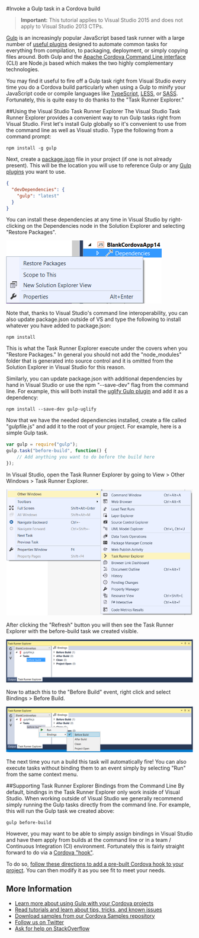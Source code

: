 <properties pageTitle="Invoke a Gulp task in a Cordova build"
  description="Invoke a Gulp task in a Cordova build"
  services=""
  documentationCenter=""
  authors="bursteg" />

#<a name="invoke"></a>Invoke a Gulp task in a Cordova build
> **Important:** This tutorial applies to Visual Studio 2015 and does not apply to Visual Studio 2013 CTPs.

[Gulp](http://go.microsoft.com/fwlink/?LinkID=533803) is an increasingly popular JavaScript based task runner with a large number of [useful plugins](http://go.microsoft.com/fwlink/?LinkID=533790) designed to automate common tasks for everything from compilation, to packaging, deployment, or simply copying files around. Both Gulp and the [Apache Cordova Command Line interface](http://go.microsoft.com/fwlink/?LinkID=533773) (CLI) are Node.js based which makes the two highly complementary technologies.

You may find it useful to fire off a Gulp task right from Visual Studio every time you do a Cordova build particularly when using a Gulp to minify your JavaScript code or compile languages like [TypeScript](http://go.microsoft.com/fwlink/?LinkID=533748), [LESS](http://go.microsoft.com/fwlink/?LinkID=533791), or [SASS](http://go.microsoft.com/fwlink/?LinkID=533792). Fortunately, this is quite easy to do thanks to the "Task Runner Explorer."

##Using the Visual Studio Task Runner Explorer
The Visual Studio Task Runner Explorer provides a convenient way to run Gulp tasks right from Visual Studio. First let's install Gulp globally so it's convenient to use from the command line as well as Visual studio. Type the following from a command prompt:

```
npm install -g gulp
```

Next, create a [package.json](http://go.microsoft.com/fwlink/?LinkID=533781) file in your project (if one is not already present). This will be the location you will use to reference Gulp or any [Gulp plugins](http://go.microsoft.com/fwlink/?LinkID=533790) you want to use.

```json
{
  "devDependencies": {
	"gulp": "latest"
  }
}
```

You can install these dependencies at any time in Visual Studio by right-clicking on the Dependencies node in the Solution Explorer and selecting "Restore Packages".

![Restore Packages](media/gulp-task-runner-explorer/gulp-4.png)

Note that, thanks to Visual Studio's command line interoperability, you can also update package.json outside of VS and type the following to install whatever you have added to package.json:

```
npm install
```

This is what the Task Runner Explorer execute under the covers when you "Restore Packages." In general you should not add the "node_modules" folder that is generated into source control and it is omitted from the Solution Explorer in Visual Studio for this reason.

Similarly, you can update package.json with additional dependencies by hand in Visual Studio or use the npm "--save-dev" flag from the command line. For example, this will both install the [uglify Gulp plugin](http://go.microsoft.com/fwlink/?LinkID=533793) and add it as a dependency:

```
npm install --save-dev gulp-uglify
```

Now that we have the needed dependiencies installed, create a file called "gulpfile.js" and add it to the root of your project. For example, here is a simple Gulp task.

```javascript
var gulp = require("gulp");
gulp.task("before-build", function() {
	// Add anything you want to do before the build here
});
```

In Visual Studio, open the Task Runner Explorer by going to View \> Other Windows \> Task Runner Explorer.

![View Menu](media/gulp-task-runner-explorer/gulp-1.png)

After clicking the "Refresh" button you will then see the Task Runner Explorer with the before-build task we created visible.

![Before Build Task](media/gulp-task-runner-explorer/gulp-2.png)

Now to attach this to the "Before Build" event, right click and select Bindings \> Before Build.

![Before Build Task Binding](media/gulp-task-runner-explorer/gulp-3.png)

The next time you run a build this task will automatically fire! You can also execute tasks without binding them to an event simply by selecting "Run" from the same context menu.

##Supporting Task Runner Explorer Bindings from the Command Line
By default, bindings in the Task Runner Explorer only work inside of Visual Studio. When working outside of Visual Studio we generally recommend simply running the Gulp tasks directly from the command line. For example, this will run the Gulp task we created above:

```
gulp before-build
```

However, you may want to be able to simply assign bindings in Visual Studio and have them apply from builds at the command line or in a team / Continuous Integration (CI) environment. Fortunately this is fairly straight forward to do via a [Cordova "hook"](http://go.microsoft.com/fwlink/?LinkID=533744).

To do so, [follow these directions to add a pre-built Cordova hook to your project](hook-task-runner-binding/tutorial-gulp-hook-task-runner-binding-readme.md). You can then modify it as you see fit to meet your needs.

## More Information
* [Learn more about using Gulp with your Cordova projects](tutorial-gulp-readme.md)
* [Read tutorials and learn about tips, tricks, and known issues](../cordova-docs-readme.md)
* [Download samples from our Cordova Samples repository](http://github.com/Microsoft/cordova-samples)
* [Follow us on Twitter](https://twitter.com/VSCordovaTools)
* [Ask for help on StackOverflow](http://stackoverflow.com/questions/tagged/visual-studio-cordova)
